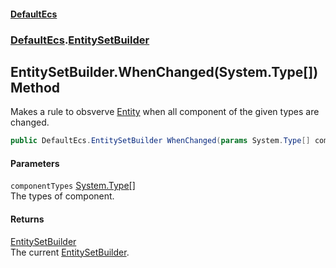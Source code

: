 #### [DefaultEcs](./index.md 'index')
### [DefaultEcs](./DefaultEcs.md 'DefaultEcs').[EntitySetBuilder](./DefaultEcs-EntitySetBuilder.md 'DefaultEcs.EntitySetBuilder')
## EntitySetBuilder.WhenChanged(System.Type[]) Method
Makes a rule to obsverve [Entity](./DefaultEcs-Entity.md 'DefaultEcs.Entity') when all component of the given types are changed.  
```C#
public DefaultEcs.EntitySetBuilder WhenChanged(params System.Type[] componentTypes);
```
#### Parameters
<a name='DefaultEcs-EntitySetBuilder-WhenChanged(System-Type--)-componentTypes'></a>
`componentTypes` [System.Type](https://docs.microsoft.com/en-us/dotnet/api/System.Type 'System.Type')[[]](https://docs.microsoft.com/en-us/dotnet/api/System.Array 'System.Array')  
The types of component.  
  
#### Returns
[EntitySetBuilder](./DefaultEcs-EntitySetBuilder.md 'DefaultEcs.EntitySetBuilder')  
The current [EntitySetBuilder](./DefaultEcs-EntitySetBuilder.md 'DefaultEcs.EntitySetBuilder').  
